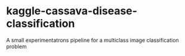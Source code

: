 # kaggle-cassava-disease-classification
A small experimentatrons pipeline for a multiclass image classification  problem
